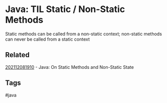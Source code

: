 # Java: TIL Static / Non-Static Methods
Static methods can be called from a non-static context; non-static methods can
never be called from a static context


## Related
[202112081910](../202112081910) - Java: On Static Methods and Non-Static State


## Tags
#java
